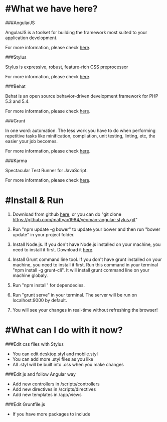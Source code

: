 #What we have here?
=====================
###AngularJS

AngularJS is a toolset for building the framework most suited to your application development.

For more information, please check [here](https://angularjs.org/).

###Stylus

Stylus is expressive, robust, feature-rich CSS preprocessor

For more information, please check [here](http://learnboost.github.io/stylus/).

###Behat

Behat is an open source behavior-driven development framework for PHP 5.3 and 5.4.

For more information, please check [here](http://docs.behat.org/en/v2.5/).

###Grunt

In one word: automation. The less work you have to do when performing repetitive tasks like minification, compilation, unit testing, linting, etc, the easier your job becomes.

For more information, please check [here](http://gruntjs.com/).

###Karma

Spectacular Test Runner for JavaScript.

For more information, please check [here](http://karma-runner.github.io/0.12/index.html).


#Install & Run
=====================
1. Download from github [here](https://github.com/mattyao1984/yeoman-angular-stylus), or you can do "git clone https://github.com/mattyao1984/yeoman-angular-stylus.git"

2. Run "npm update -g bower" to update your bower and then run "bower update" in your project folder.

3. Install Node.js. If you don't have Node.js installed on your machine, you need to install it first. Download it [here](http://nodejs.org/).

4. Install Grunt command line tool. If you don't have grunt installed on your machine, you need to install it first. Run this command in your terminal "npm install -g grunt-cli". It will install grunt command line on your machine globaly.

5. Run "npm install" for dependecies.

6. Run "grunt serve" in your terminal. The server will be run on localhost:9000 by default.

7. You will see your changes in real-time without refreshing the browser!


#What can I do with it now?
=====================
###Edit css files with Stylus
* You can edit desktop.styl and mobile.styl
* You can add more .styl files as you like
* All .styl will be built into .css when you make changes

###Edit js and follow Angular way
* Add new controllers in /scripts/controllers
* Add new directives in /scripts/directives
* Add new templates in /app/views

###Edit Gruntfile.js
* If you have more packages to include
